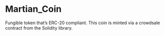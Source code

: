 # Martian_Coin

Fungible token that’s ERC-20 compliant. This coin is minted via a crowdsale contract from the Solidity library.
